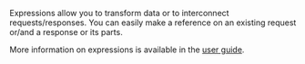 Expressions allow you to transform data or to interconnect requests/responses. You can easily make a reference on an existing request or/and a response or its parts.

More information on expressions is available in the [user guide](https://restlet.com/technical-resources/dhc/guide/perform-requests/expressions/overview).
